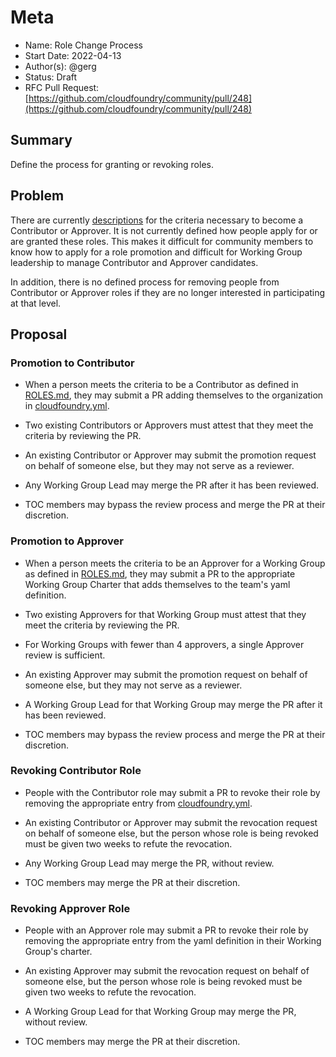 # Meta
[meta]: #meta
- Name: Role Change Process
- Start Date: 2022-04-13
- Author(s): @gerg
- Status: Draft <!-- Acceptable values: Draft, Approved, On Hold, Superseded -->
- RFC Pull Request:
  [https://github.com/cloudfoundry/community/pull/248](https://github.com/cloudfoundry/community/pull/248)


## Summary

Define the process for granting or revoking roles.

## Problem

There are currently
[descriptions](https://github.com/cloudfoundry/community/blob/main/toc/ROLES.md)
for the criteria necessary to become a Contributor or Approver. It is not
currently defined how people apply for or are granted these roles. This makes it
difficult for community members to know how to apply for a role promotion and
difficult for Working Group leadership to manage Contributor and Approver
candidates.

In addition, there is no defined process for removing people from Contributor or
Approver roles if they are no longer interested in participating at that level.

## Proposal

### Promotion to Contributor

- When a person meets the criteria to be a Contributor as defined in
[ROLES.md](https://github.com/cloudfoundry/community/blob/main/toc/ROLES.md),
they may submit a PR adding themselves to the organization in
[cloudfoundry.yml](https://github.com/cloudfoundry/community/blob/main/org/cloudfoundry.yml).

- Two existing Contributors or Approvers must attest that they meet the criteria
  by reviewing the PR.

- An existing Contributor or Approver may submit the promotion request on behalf of someone else, but they
  may not serve as a reviewer.

- Any Working Group Lead may merge the PR after it has been reviewed.

- TOC members may bypass the review process and merge the PR at their
  discretion.

### Promotion to Approver

- When a person meets the criteria to be an Approver for a Working Group as defined in
[ROLES.md](https://github.com/cloudfoundry/community/blob/main/toc/ROLES.md),
they may submit a PR to the appropriate Working Group Charter that adds
themselves to the team's yaml definition.

- Two existing Approvers for that Working Group must attest that they meet the criteria
  by reviewing the PR.

- For Working Groups with fewer than 4 approvers, a single Approver review is
  sufficient.

- An existing Approver may submit the promotion request on behalf of someone else, but they
  may not serve as a reviewer.

- A Working Group Lead for that Working Group may merge the PR after it has been
  reviewed.

- TOC members may bypass the review process and merge the PR at their
  discretion.

### Revoking Contributor Role

- People with the Contributor role may submit a PR to revoke their role by
  removing the appropriate entry from
  [cloudfoundry.yml](https://github.com/cloudfoundry/community/blob/main/org/cloudfoundry.yml).

- An existing Contributor or Approver may submit the revocation request on
  behalf of someone else, but the person whose role is being revoked must be
  given two weeks to refute the revocation.

- Any Working Group Lead may merge the PR, without review.

- TOC members may merge the PR at their discretion.

### Revoking Approver Role

- People with an Approver role may submit a PR to revoke their role by removing
  the appropriate entry from the yaml definition in their Working Group's charter.

- An existing Approver may submit the revocation request on behalf of someone
  else, but the person whose role is being revoked must be given two weeks to
  refute the revocation.

- A Working Group Lead for that Working Group may merge the PR, without review.

- TOC members may merge the PR at their discretion.
